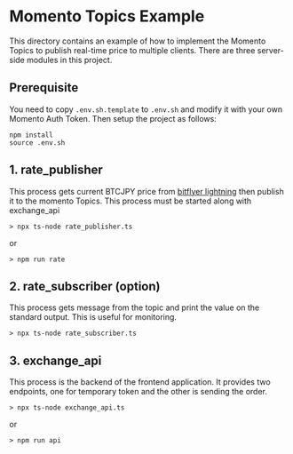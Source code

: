 # Momento Topics Example 

This directory contains an example of how to implement the Momento Topics to publish real-time price to multiple clients. 
There are three server-side modules in this project.

## Prerequisite

You need to copy ``.env.sh.template`` to `.env.sh` and modify it with your own Momento Auth Token. 
Then setup the project as follows:

```
npm install
source .env.sh
```

## 1. rate_publisher

This process gets current BTCJPY price from [bitflyer lightning](https://lightning.bitflyer.com/) then publish it to the momento Topics. This process must be started along with exchange_api

```
> npx ts-node rate_publisher.ts
```
or

```
> npm run rate
```

## 2. rate_subscriber (option)

This process gets message from the topic and print the value on the standard output. This is useful for monitoring.

```
> npx ts-node rate_subscriber.ts
```

## 3. exchange_api

This process is the backend of the frontend application. It provides two endpoints, one for temporary token and the other is sending the order.

```
> npx ts-node exchange_api.ts
```
or
```
> npm run api
```